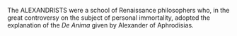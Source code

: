 The ALEXANDRISTS were a school of Renaissance philosophers who, in the great controversy on the subject of personal immortality, adopted the explanation of the _De Anima_ given by Alexander of Aphrodisias.
